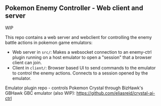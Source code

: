 ## Pokemon Enemy Controller - Web client and server

WIP

This repo contains a web server and webclient for controlling the enemy battle actions in pokemon game emulators:
- Web server in `src/`: Makes a websocket connection to an enemy-ctrl plugin running on a host emulator to open a "session" that a browser client can join.
- Client in `client/`: Browser based UI to send commands to the emulator to control the enemy actions. Connects to a session opened by the emulator.

Emulator plugin repo - controls Pokemon Crystal through BizHawk's GBHawk GBC emulator (also WIP): https://github.com/eliasreid/crystal-ai-ctrl
